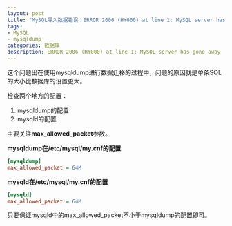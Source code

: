 ```yaml
---
layout: post
title: "MySQL导入数据错误：ERROR 2006 (HY000) at line 1: MySQL server has gone away"
tags:
- MySQL
- mysqldump
categories: 数据库
description: ERROR 2006 (HY000) at line 1: MySQL server has gone away
---
```


这个问题出在使用mysqldump进行数据迁移的过程中，问题的原因就是单条SQL的大小比数据库的设置更大。

检查两个地方的配置：

1. mysqldump的配置
2. mysqld的配置

主要关注**max_allowed_packet**参数。

**mysqldump在/etc/mysql/my.cnf的配置**
```ini
[mysqldump]
max_allowed_packet = 64M
```

**mysqld在/etc/mysql/my.cnf的配置**
```ini
[mysqld]
max_allowed_packet = 64M
```
只要保证mysqld中的max_allowed_packet不小于mysqldump的配置即可。
